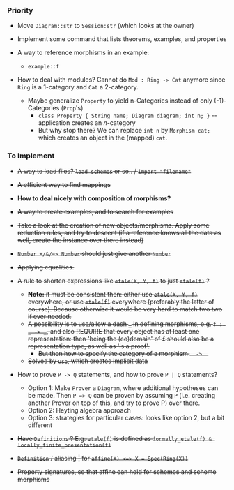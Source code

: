 ### Priority

- Move `Diagram::str` to `Session:str` (which looks at the owner)
- Implement some command that lists theorems, examples, and properties

- A way to reference morphisms in an example:
  - `example::f`



- How to deal with modules? Cannot do `Mod : Ring -> Cat` anymore since `Ring` is a 1-category and `Cat` a 2-category.
  - Maybe generalize `Property` to yield n-Categories instead of only (-1)-Categories (`Prop`'s)
    - `class Property { String name; Diagram diagram; int n; }` -- application creates an $n$-category
    - But why stop there? We can replace `int n` by `Morphism cat;` which creates an object in the (mapped) `cat`.



### To Implement

- ~~A way to load files? `load schemes` or so.. / `import "filename"`~~
- ~~A efficient way to find mappings~~
- **How to deal nicely with composition of morphisms?**
- ~~A way to create examples, and to search for examples~~
- ~~Take a look at the creation of new objects/morphisms. Apply some reduction rules, and try to descent (if a reference knows all the data as well, create the instance over there instead)~~

- ~~`Number +/&/=> Number` should just give another `Number`~~

- ~~Applying equalities.~~

- ~~A rule to shorten expressions like `etale(X, Y, f)` to just `etale(f)` ?~~
  - ~~**Note:** it must be consistent then: either use `etale(X, Y, f)` everywhere, or use `etale(f)` everywhere (preferably the latter of course). Because otherwise it would be very hard to match two two if ever needed.~~
  - ~~A possibility is to use/allow a dash `_` in defining morphisms, e.g. `f : _ -> _​`, and also REQUIRE that every object has at least one representation: then 'being the (co)domain' of `f` should also be a representation type, as well as 'is a proof'.~~
    - ~~But then how to specify the category of a morphism `_ -> _`~~
  - ~~Solved by `use`, which creates implicit data~~



- How to prove `P -> Q` statements, and how to prove `P | Q` statements?
  - Option 1: Make `Prover` a `Diagram`, where additional hypotheses can be made. Then `P => Q` can be proven by assuming `P` (i.e. creating another Prover on top of this, and try to prove P) over there.
  - Option 2: Heyting algebra approach
  - Option 3: strategies for particular cases: looks like option 2, but a bit different



- ~~Have `Definitions` ? E.g. `etale(f)` is defined as `formally_etale(f) & locally_finite_presentation(f)`~~

- ~~`Definition` / aliasing | for `affine(X) <=> X = Spec(Ring(X))`~~
- ~~Property signatures, so that affine can hold for schemes and scheme morphisms~~

